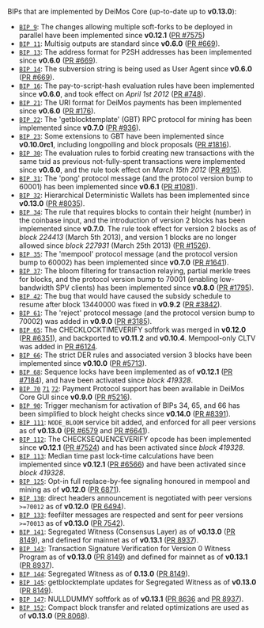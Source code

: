 BIPs that are implemented by DeiMos Core (up-to-date up to **v0.13.0**):

* [`BIP 9`](https://github.com/deimos/bips/blob/master/bip-0009.mediawiki): The changes allowing multiple soft-forks to be deployed in parallel have been implemented since **v0.12.1**  ([PR #7575](https://github.com/deimos/deimos/pull/7575))
* [`BIP 11`](https://github.com/deimos/bips/blob/master/bip-0011.mediawiki): Multisig outputs are standard since **v0.6.0** ([PR #669](https://github.com/deimos/deimos/pull/669)).
* [`BIP 13`](https://github.com/deimos/bips/blob/master/bip-0013.mediawiki): The address format for P2SH addresses has been implemented since **v0.6.0** ([PR #669](https://github.com/deimos/deimos/pull/669)).
* [`BIP 14`](https://github.com/deimos/bips/blob/master/bip-0014.mediawiki): The subversion string is being used as User Agent since **v0.6.0** ([PR #669](https://github.com/deimos/deimos/pull/669)).
* [`BIP 16`](https://github.com/deimos/bips/blob/master/bip-0016.mediawiki): The pay-to-script-hash evaluation rules have been implemented since **v0.6.0**, and took effect on *April 1st 2012* ([PR #748](https://github.com/deimos/deimos/pull/748)).
* [`BIP 21`](https://github.com/deimos/bips/blob/master/bip-0021.mediawiki): The URI format for DeiMos payments has been implemented since **v0.6.0** ([PR #176](https://github.com/deimos/deimos/pull/176)).
* [`BIP 22`](https://github.com/deimos/bips/blob/master/bip-0022.mediawiki): The 'getblocktemplate' (GBT) RPC protocol for mining has been implemented since **v0.7.0** ([PR #936](https://github.com/deimos/deimos/pull/936)).
* [`BIP 23`](https://github.com/deimos/bips/blob/master/bip-0023.mediawiki): Some extensions to GBT have been implemented since **v0.10.0rc1**, including longpolling and block proposals ([PR #1816](https://github.com/deimos/deimos/pull/1816)).
* [`BIP 30`](https://github.com/deimos/bips/blob/master/bip-0030.mediawiki): The evaluation rules to forbid creating new transactions with the same txid as previous not-fully-spent transactions were implemented since **v0.6.0**, and the rule took effect on *March 15th 2012* ([PR #915](https://github.com/deimos/deimos/pull/915)).
* [`BIP 31`](https://github.com/deimos/bips/blob/master/bip-0031.mediawiki): The 'pong' protocol message (and the protocol version bump to 60001) has been implemented since **v0.6.1** ([PR #1081](https://github.com/deimos/deimos/pull/1081)).
* [`BIP 32`](https://github.com/deimos/bips/blob/master/bip-0032.mediawiki): Hierarchical Deterministic Wallets has been implemented since **v0.13.0** ([PR #8035](https://github.com/deimos/deimos/pull/8035)).
* [`BIP 34`](https://github.com/deimos/bips/blob/master/bip-0034.mediawiki): The rule that requires blocks to contain their height (number) in the coinbase input, and the introduction of version 2 blocks has been implemented since **v0.7.0**. The rule took effect for version 2 blocks as of *block 224413* (March 5th 2013), and version 1 blocks are no longer allowed since *block 227931* (March 25th 2013) ([PR #1526](https://github.com/deimos/deimos/pull/1526)).
* [`BIP 35`](https://github.com/deimos/bips/blob/master/bip-0035.mediawiki): The 'mempool' protocol message (and the protocol version bump to 60002) has been implemented since **v0.7.0** ([PR #1641](https://github.com/deimos/deimos/pull/1641)).
* [`BIP 37`](https://github.com/deimos/bips/blob/master/bip-0037.mediawiki): The bloom filtering for transaction relaying, partial merkle trees for blocks, and the protocol version bump to 70001 (enabling low-bandwidth SPV clients) has been implemented since **v0.8.0** ([PR #1795](https://github.com/deimos/deimos/pull/1795)).
* [`BIP 42`](https://github.com/deimos/bips/blob/master/bip-0042.mediawiki): The bug that would have caused the subsidy schedule to resume after block 13440000 was fixed in **v0.9.2** ([PR #3842](https://github.com/deimos/deimos/pull/3842)).
* [`BIP 61`](https://github.com/deimos/bips/blob/master/bip-0061.mediawiki): The 'reject' protocol message (and the protocol version bump to 70002) was added in **v0.9.0** ([PR #3185](https://github.com/deimos/deimos/pull/3185)).
* [`BIP 65`](https://github.com/deimos/bips/blob/master/bip-0065.mediawiki): The CHECKLOCKTIMEVERIFY softfork was merged in **v0.12.0** ([PR #6351](https://github.com/deimos/deimos/pull/6351)), and backported to **v0.11.2** and **v0.10.4**. Mempool-only CLTV was added in [PR #6124](https://github.com/deimos/deimos/pull/6124).
* [`BIP 66`](https://github.com/deimos/bips/blob/master/bip-0066.mediawiki): The strict DER rules and associated version 3 blocks have been implemented since **v0.10.0** ([PR #5713](https://github.com/deimos/deimos/pull/5713)).
* [`BIP 68`](https://github.com/deimos/bips/blob/master/bip-0068.mediawiki): Sequence locks have been implemented as of **v0.12.1**  ([PR #7184](https://github.com/deimos/deimos/pull/7184)), and have been activated since *block 419328*.
* [`BIP 70`](https://github.com/deimos/bips/blob/master/bip-0070.mediawiki) [`71`](https://github.com/deimos/bips/blob/master/bip-0071.mediawiki) [`72`](https://github.com/deimos/bips/blob/master/bip-0072.mediawiki): Payment Protocol support has been available in DeiMos Core GUI since **v0.9.0** ([PR #5216](https://github.com/deimos/deimos/pull/5216)).
* [`BIP 90`](https://github.com/deimos/bips/blob/master/bip-0090.mediawiki): Trigger mechanism for activation of BIPs 34, 65, and 66 has been simplified to block height checks since **v0.14.0** ([PR #8391](https://github.com/deimos/deimos/pull/8391)).
* [`BIP 111`](https://github.com/deimos/bips/blob/master/bip-0111.mediawiki): `NODE_BLOOM` service bit added, and enforced for all peer versions as of **v0.13.0** ([PR #6579](https://github.com/deimos/deimos/pull/6579) and [PR #6641](https://github.com/deimos/deimos/pull/6641)).
* [`BIP 112`](https://github.com/deimos/bips/blob/master/bip-0112.mediawiki): The CHECKSEQUENCEVERIFY opcode has been implemented since **v0.12.1** ([PR #7524](https://github.com/deimos/deimos/pull/7524)) and has been activated since *block 419328*.
* [`BIP 113`](https://github.com/deimos/bips/blob/master/bip-0113.mediawiki): Median time past lock-time calculations have been implemented since **v0.12.1** ([PR #6566](https://github.com/deimos/deimos/pull/6566)) and have been activated since *block 419328*.
* [`BIP 125`](https://github.com/deimos/bips/blob/master/bip-0125.mediawiki): Opt-in full replace-by-fee signaling honoured in mempool and mining as of **v0.12.0** ([PR 6871](https://github.com/deimos/deimos/pull/6871)).
* [`BIP 130`](https://github.com/deimos/bips/blob/master/bip-0130.mediawiki): direct headers announcement is negotiated with peer versions `>=70012` as of **v0.12.0** ([PR 6494](https://github.com/deimos/deimos/pull/6494)).
* [`BIP 133`](https://github.com/deimos/bips/blob/master/bip-0133.mediawiki): feefilter messages are respected and sent for peer versions `>=70013` as of **v0.13.0** ([PR 7542](https://github.com/deimos/deimos/pull/7542)).
* [`BIP 141`](https://github.com/deimos/bips/blob/master/bip-0141.mediawiki): Segregated Witness (Consensus Layer) as of **v0.13.0** ([PR 8149](https://github.com/deimos/deimos/pull/8149)), and defined for mainnet as of **v0.13.1** ([PR 8937](https://github.com/deimos/deimos/pull/8937)).
* [`BIP 143`](https://github.com/deimos/bips/blob/master/bip-0143.mediawiki): Transaction Signature Verification for Version 0 Witness Program as of **v0.13.0** ([PR 8149](https://github.com/deimos/deimos/pull/8149)) and defined for mainnet as of **v0.13.1** ([PR 8937](https://github.com/deimos/deimos/pull/8937)).
* [`BIP 144`](https://github.com/deimos/bips/blob/master/bip-0144.mediawiki): Segregated Witness as of **0.13.0** ([PR 8149](https://github.com/deimos/deimos/pull/8149)).
* [`BIP 145`](https://github.com/deimos/bips/blob/master/bip-0145.mediawiki): getblocktemplate updates for Segregated Witness as of **v0.13.0** ([PR 8149](https://github.com/deimos/deimos/pull/8149)).
* [`BIP 147`](https://github.com/deimos/bips/blob/master/bip-0147.mediawiki): NULLDUMMY softfork as of **v0.13.1** ([PR 8636](https://github.com/deimos/deimos/pull/8636) and [PR 8937](https://github.com/deimos/deimos/pull/8937)).
* [`BIP 152`](https://github.com/deimos/bips/blob/master/bip-0152.mediawiki): Compact block transfer and related optimizations are used as of **v0.13.0** ([PR 8068](https://github.com/deimos/deimos/pull/8068)).
